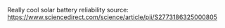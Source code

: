 Really cool solar battery reliability source: https://www.sciencedirect.com/science/article/pii/S2773186325000805